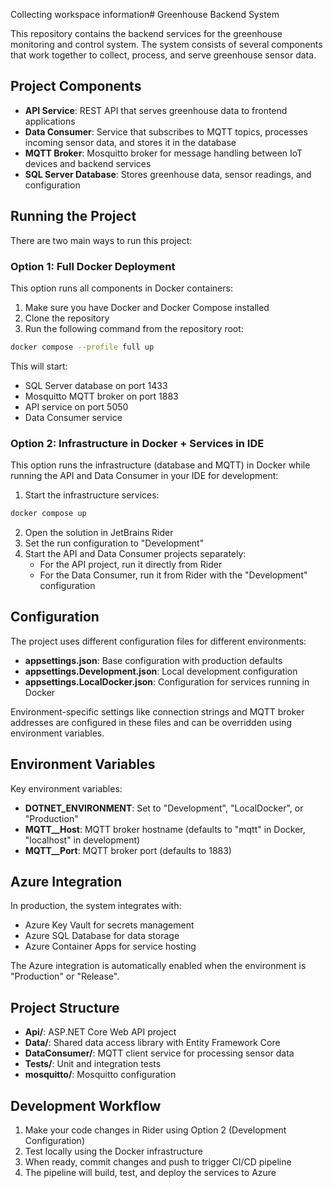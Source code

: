 Collecting workspace information# Greenhouse Backend System

This repository contains the backend services for the greenhouse monitoring and control system. The system consists of several components that work together to collect, process, and serve greenhouse sensor data.

## Project Components

- **API Service**: REST API that serves greenhouse data to frontend applications
- **Data Consumer**: Service that subscribes to MQTT topics, processes incoming sensor data, and stores it in the database
- **MQTT Broker**: Mosquitto broker for message handling between IoT devices and backend services
- **SQL Server Database**: Stores greenhouse data, sensor readings, and configuration

## Running the Project

There are two main ways to run this project:

### Option 1: Full Docker Deployment

This option runs all components in Docker containers:

1. Make sure you have Docker and Docker Compose installed
2. Clone the repository
3. Run the following command from the repository root:

```sh
docker compose --profile full up
```

This will start:
- SQL Server database on port 1433
- Mosquitto MQTT broker on port 1883
- API service on port 5050
- Data Consumer service

### Option 2: Infrastructure in Docker + Services in IDE

This option runs the infrastructure (database and MQTT) in Docker while running the API and Data Consumer in your IDE for development:

1. Start the infrastructure services:

```sh
docker compose up
```

2. Open the solution in JetBrains Rider
3. Set the run configuration to "Development"
4. Start the API and Data Consumer projects separately:
   - For the API project, run it directly from Rider
   - For the Data Consumer, run it from Rider with the "Development" configuration

## Configuration

The project uses different configuration files for different environments:

- **appsettings.json**: Base configuration with production defaults
- **appsettings.Development.json**: Local development configuration
- **appsettings.LocalDocker.json**: Configuration for services running in Docker

Environment-specific settings like connection strings and MQTT broker addresses are configured in these files and can be overridden using environment variables.

## Environment Variables

Key environment variables:

- **DOTNET_ENVIRONMENT**: Set to "Development", "LocalDocker", or "Production"
- **MQTT__Host**: MQTT broker hostname (defaults to "mqtt" in Docker, "localhost" in development)
- **MQTT__Port**: MQTT broker port (defaults to 1883)

## Azure Integration

In production, the system integrates with:
- Azure Key Vault for secrets management
- Azure SQL Database for data storage
- Azure Container Apps for service hosting

The Azure integration is automatically enabled when the environment is "Production" or "Release".

## Project Structure

- **Api/**: ASP.NET Core Web API project
- **Data/**: Shared data access library with Entity Framework Core
- **DataConsumer/**: MQTT client service for processing sensor data
- **Tests/**: Unit and integration tests
- **mosquitto/**: Mosquitto configuration

## Development Workflow

1. Make your code changes in Rider using Option 2 (Development Configuration)
2. Test locally using the Docker infrastructure
3. When ready, commit changes and push to trigger CI/CD pipeline
4. The pipeline will build, test, and deploy the services to Azure